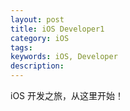 ```yaml
---
layout: post
title: iOS Developer1
category: iOS
tags: 
keywords: iOS, Developer
description: 
---
```


iOS 开发之旅，从这里开始！


